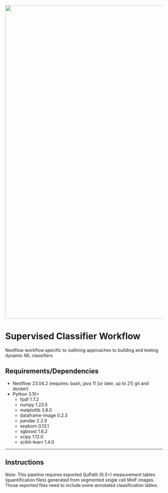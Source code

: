 <img src="https://github.com/dimi-lab/mxif_clustering_pipeline/images/classyFlow_banner.PNG" width="1000"/>


# Supervised Classifier Workflow
Nextflow workflow specific to outlining approaches to building and testing dynamic ML classifiers

## Requirements/Dependencies

-   Nextflow 23.04.2 (requires: bash, java 11 [or later, up to 21] git and docker)
-   Python 3.10+
    - fpdf				1.7.2
    - numpy				1.23.5
    - matplotlib		3.8.0
    - dataframe-image	0.2.3
    - pandas			2.2.0
    - seaborn			0.13.1
    - xgboost			1.6.2
    - scipy				1.12.0
    - scikit-learn		1.4.0
     
------------------------------------------------------------------------

## Instructions

Note: This pipeline requires exported QuPath (0.5+) measurement tables (quantification files) generated from segmented single cell MxIF images. Those exported files need to include some annotated classification lables.









